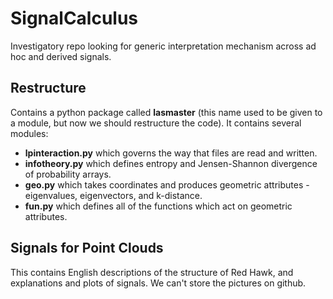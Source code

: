 # SignalCalculus
Investigatory repo looking for generic interpretation mechanism across ad hoc and derived signals.


## Restructure
Contains a python package called **lasmaster** (this name used to be given to a module, but now we should restructure the code). It contains several modules:
* **lpinteraction.py** which governs the way that files are read and written. 
* **infotheory.py** which defines entropy and Jensen-Shannon divergence of probability arrays.
* **geo.py** which takes coordinates and produces geometric attributes - eigenvalues, eigenvectors, and k-distance.
* **fun.py** which defines all of the functions which act on geometric attributes. 

## Signals for Point Clouds
This contains English descriptions of the structure of Red Hawk, and explanations and plots of signals. We can't store the pictures on github.
